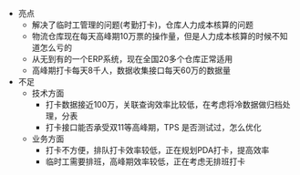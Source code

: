 - 亮点
    - 解决了临时工管理的问题(考勤打卡)，仓库人力成本核算的问题
    - 物流仓库现在每天高峰期10万票的操作量，但是人力成本核算的时候不知道怎么亏的
    - 从无到有的一个ERP系统，现在全国20多个仓库正常适用
    - 高峰期打卡每天8千人，数据收集接口每天60万的数据量
- 不足
    - 技术方面
        - 打卡数据接近100万，关联查询效率比较低，在考虑将冷数据做归档处理，分表
        - 打卡接口能否承受双11等高峰期，TPS 是否测试过，怎么优化
    - 业务方面
        - 打卡不方便，排队打卡效率较低，正在规划PDA打卡，提高效率
        - 临时工需要排班，高峰期效率较低，正在考虑无排班打卡
